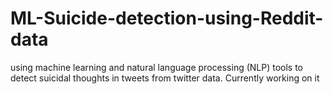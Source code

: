 # ML-Suicide-detection-using-Reddit-data
using machine learning and natural language processing (NLP) tools to detect suicidal thoughts in tweets from twitter data.
Currently working on it
